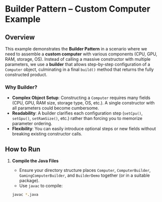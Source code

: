 # Builder Pattern – Custom Computer Example

## Overview

This example demonstrates the **Builder Pattern** in a scenario where we need to assemble a **custom computer** with various components (CPU, GPU, RAM, storage, OS). Instead of calling a massive constructor with multiple parameters, we use a **builder** that allows step-by-step configuration of a `Computer` object, culminating in a final `build()` method that returns the fully constructed product.

### Why Builder?

- **Complex Object Setup**: Constructing a `Computer` requires many fields (CPU, GPU, RAM size, storage type, OS, etc.). A single constructor with all parameters could become cumbersome.
- **Readability**: A builder clarifies each configuration step (`setCpu()`, `setGpu()`, `setRamSize()`, etc.) rather than forcing you to memorize parameter ordering.
- **Flexibility**: You can easily introduce optional steps or new fields without breaking existing constructor calls.

## How to Run

1. **Compile the Java Files**  
   - Ensure your directory structure places `Computer`, `ComputerBuilder`, `GamingComputerBuilder`, and `BuilderDemo` together (or in a suitable package).
   - Use `javac` to compile:

   ```bash
   javac *.java
